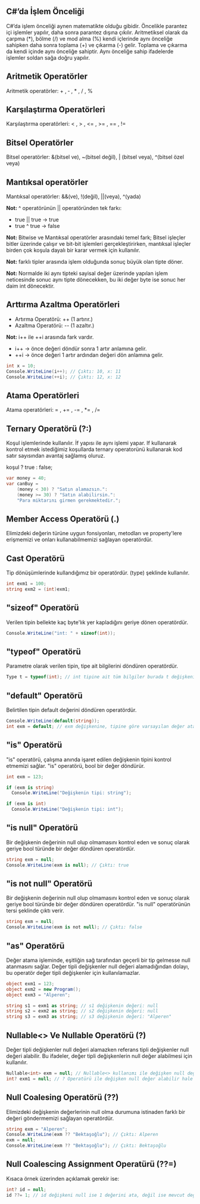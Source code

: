 ## C#’da İşlem Önceliği
C#’da işlem önceliği aynen matematikte olduğu gibidir. Öncelikle parantez içi işlemler yapılır, 
daha sonra parantez dışına çıkılır. Aritmetiksel olarak da çarpma (*), bölme (/) ve mod alma (%) kendi 
içlerinde aynı önceliğe sahipken daha sonra toplama (+) ve çıkarma (-) gelir. Toplama ve çıkarma da kendi 
içinde aynı önceliğe sahiptir. Aynı önceliğe sahip ifadelerde işlemler soldan sağa doğru yapılır.

##  Aritmetik Operatörler
Aritmetik operatörler: + , ‐ , * , / , % 

## Karşılaştırma Operatörleri
Karşılaştırma operatörleri: < , > , <= , >= , == , !=

## Bitsel Operatörler
Bitsel operatörler: &(bitsel ve), ~(bitsel değil), | (bitsel veya), ^(bitsel özel veya)

## Mantıksal operatörler
Mantıksal operatörler: &&(ve), !(değil), ||(veya), ^(yada)

**Not:** ^ operatörünün || operatöründen tek farkı:
* true || true -> true
* true ^ true -> false
                
**Not:** Bitwise ve Mantıksal operatörler arasındaki temel fark; Bitsel işleçler bitler üzerinde çalışır ve bit-bit işlemleri 
gerçekleştirirken, mantıksal işleçler birden çok koşula dayalı bir karar vermek için kullanılır.

**Not:** farklı tipler arasında işlem olduğunda sonuç büyük olan tipte döner.

**Not:** Normalde iki aynı tipteki sayisal değer üzerinde yapılan işlem neticesinde sonuc aynı tipte dönecekken,
bu iki değer byte ise sonuc her daim int dönecektir.

## Arttırma Azaltma Operatörleri
* Artırma Operatörü: ++ (1 artırır.)
* Azaltma Operatörü: -- (1 azaltır.)

**Not:** i++ ile ++i arasında fark vardır.
* i++ -> önce değeri döndür sonra 1 artır anlamına gelir.
* ++i -> önce değeri 1 artır ardından değeri dön anlamına gelir.

```cs
int x = 10;
Console.WriteLine(i++); // Çıktı: 10, x: 11 
Console.WriteLine(++i); // Çıktı: 12, x: 12
```
## Atama Operatörleri
Atama operatörleri: = , += , -= , *= , /=

## Ternary Operatörü (?:)
Koşul işlemlerinde kullanılır. İf yapısı ile aynı işlemi yapar.
If kullanarak kontrol etmek istediğimiz koşullarda ternary operatorünü kullanarak kod satır sayısından avantaj sağlamış oluruz.

koşul ? true : false;
```cs
var money = 40;
var canBuy = 
    (money < 30) ? "Satın alamazsın.":
    (money >= 30) ? "Satın alabilirsin.":
    "Para miktarını girmen gerekmektedir.";
```

## Member Access Operatörü (.)
Elimizdeki değerin türüne uygun fonsiyonları, metodları ve property'lere erişmemizi ve onları kullanabilmemizi sağlayan operatördür.

## Cast Operatörü
Tip dönüşümlerinde kullandığımız bir operatördür. (type) şeklinde kullanılır.
```cs
int exm1 = 100;
string exm2 = (int)exm1;
```

## "sizeof" Operatörü
Verilen tipin bellekte kaç byte'lık yer kapladığını geriye dönen operatördür.
```cs
Console.WriteLine("int: " + sizeof(int));
```

## "typeof" Operatörü
Parametre olarak verilen tipin, tipe ait bilgilerini döndüren operatördür.
```cs
Type t = typeof(int); // int tipine ait tüm bilgiler burada t değişkenine atanmıştır.
```

## "default" Operatörü
Belirtilen tipin default değerini döndüren operatördür.
```cs
Console.WriteLine(default(string));
int exm = default; // exm değişkenine, tipine göre varsayılan değer atandı.
```

## "is" Operatörü
"is" operatörü, çalışma anında işaret edilen değişkenin tipini kontrol etmemizi sağlar.
"is" operatörü, bool bir değer döndürür.
```cs
int exm = 123;

if (exm is string)
  Console.WriteLine("Değişkenin tipi: string");

if (exm is int)
  Console.WriteLine("Değişkenin tipi: int");
```

## "is null" Operatörü
Bir değişkenin değerinin null olup olmamasını kontrol eden ve sonuç olarak geriye
bool türünde bir değer döndüren operatördür.
```cs
string exm = null;
Console.WriteLine(exm is null); // Çıktı: true
```

## "is not null" Operatörü
Bir değişkenin değerinin null olup olmamasını kontrol eden ve sonuç olarak geriye
bool türünde bir değer döndüren operatördür. "is null" operatörünün tersi şeklinde çıktı verir.
```cs
string exm = null;
Console.WriteLine(exm is not null); // Çıktı: false
```

## "as" Operatörü
Değer atama işleminde, eşitliğin sağ tarafından geçerli bir tip gelmesse null atanmasını sağlar. 
Değer tipli değişkenler null değeri alamadığından dolayı, bu operatör değer tipli değişkenler 
için kullanılamazlar.
```cs
object exm1 = 123;
object exm2 = new Program();
object exm3 = "Alperen";

string s1 = exm1 as string; // s1 değişkenin değeri: null
string s2 = exm2 as string; // s2 değişkenin değeri: null
string s3 = exm3 as string; // s3 değişkenin değeri: "Alperen"
```

## Nullable<> Ve Nullable Operatörü (?)
Değer tipli değişkenler null değeri alamazken referans tipli değişkenler null değeri alabilir. 
Bu ifadeler, değer tipli değişkenlerin null değer alabilmesi için kullanılır.
```cs
Nullable<int> exm = null; // Nullable<> kullanımı ile değişken null değer alabilir hale getirilmiştir.
int? exm1 = null; // ? Operatürü ile değişken null değer alabilir hale getirilmiştir.
```

## Null Coalesing Operatörü (??)
Elimizdeki değişkenin değerlerinin null olma durumuna istinaden farklı bir değeri göndermemizi sağlayan
operatördür.
```cs
string exm = "Alperen";
Console.WriteLine(exm ?? "Bektaşoğlu"); // Çıktı: Alperen
exm = null;
Console.WriteLine(exm ?? "Bektaşoğlu"); // Çıktı: Bektaşoğlu
```

## Null Coalescing Assignment Operatürü (??=)
Kısaca örnek üzerinden açıklamak gerekir ise:
```cs
int? id = null;
id ??= 1; // id değişkeni null ise 1 değerini ata, değil ise mevcut değerini koru
```















